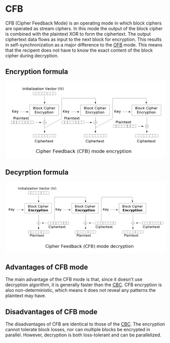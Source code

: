 # CFB

CFB (Cipher Feedback Mode) is an operating mode in which block ciphers are operated as stream ciphers. In this mode the output of the block cipher is combined with the plaintext XOR to form the ciphertext. The output ciphertext data flows as input to the next block for encryption. This results in self-synchronization as a major difference to the [OFB](/docs/ofb_mode.md) mode. This means that the recipent does not have to know the exact content of the block cipher during decryption.

## Encryption formula

![](/docs/images/CFB_encryption.png)

## Decyrption formula

![](/docs/images/CFB_decryption.png)

## Advantages of CFB mode

The main advantage of the CFB mode is that, since it doesn't use decryption algorithm, it is generally faster than the [CBC](/docs/cbc_mode.md). CFB encryption is also non-deterministic, which means it does not reveal any patterns the plaintext may have.

## Disadvantages of CFB mode

The disadvantages of CFB are identical to those of the [CBC](/docs/cbc_mode.md). The encryption cannot tolerate block losses, nor can multiple blocks be encrypted in parallel. However, decryption is both loss-tolerant and can be parallelized.
